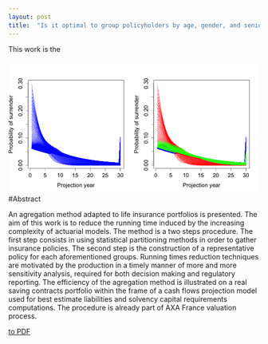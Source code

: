```yaml
---
layout: post
title:  "Is it optimal to group policyholders by age, gender, and seniority for BEL computations based on model points?"
---
```


This work is the

![alt text](/Publications/TrajectoriesClassified.png "Risk Reserve process")
#Abstract

An agregation method adapted to life insurance portfolios is presented. The aim of this work is to reduce the running time induced by the increasing complexity of actuarial models. The method is a two steps procedure. The first step consists in using statistical partitioning methods in order to gather insurance policies. The second step is the construction of a representative policy for each aforementioned groups. Running times reduction techniques are motivated by the production in a timely manner of more and more sensitivity analysis, required for both decision making and regulatory reporting. The efficiency of the agregation method is illustrated on a real saving contracts portfolio within the frame of a cash flows projection model used for best estimate liabilities and solvency capital requirements computations. The procedure is already part of AXA France valuation process.

[to PDF](/Publications/DraftMPGrouping.pdf)